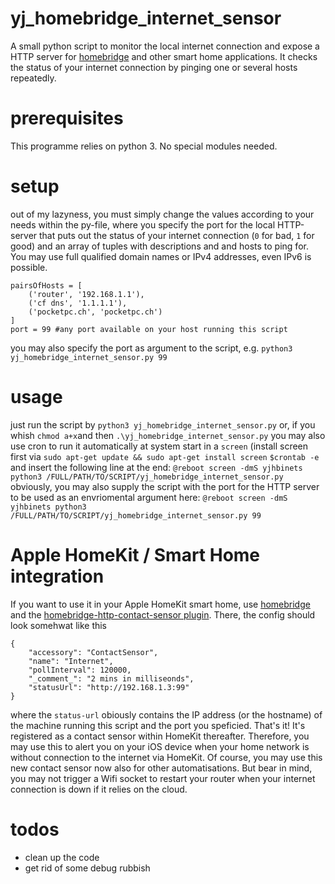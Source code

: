 # yj_homebridge_internet_sensor
A small python script to monitor the local internet connection and expose a HTTP server for [homebridge](https://github.com/homebridge/homebridge) and other smart home applications.
It checks the status of your internet connection by pinging one or several hosts repeatedly.

# prerequisites
This programme relies on python 3.
No special modules needed. 
# setup
out of my lazyness, you must simply change the values according to your needs within the py-file, where you specify the port for the local HTTP-server that puts out the status of your internet connection (`0` for bad, `1` for good) and an array of tuples with descriptions and and hosts to ping for. You may use full qualified domain names or IPv4  addresses, even IPv6 is possible.
```
pairsOfHosts = [
    ('router', '192.168.1.1'),
    ('cf dns', '1.1.1.1'),
    ('pocketpc.ch', 'pocketpc.ch')
]
port = 99 #any port available on your host running this script
```
you may also specify the port as argument to the script, e.g. 
`python3 yj_homebridge_internet_sensor.py 99`
# usage
just run the script by 
`python3 yj_homebridge_internet_sensor.py` or, if you whish `chmod a+x`and then `.\yj_homebridge_internet_sensor.py`
you may also use cron to run it automatically at system start in a `screen` (install screen first via `sudo apt-get update && sudo apt-get install screen`
`$crontab -e`
and insert the following line at the end:
`@reboot screen -dmS yjhbinets python3 /FULL/PATH/TO/SCRIPT/yj_homebridge_internet_sensor.py`
obviously, you may also supply the script with the port for the HTTP server to be used as an envriomental argument here:
`@reboot screen -dmS yjhbinets python3 /FULL/PATH/TO/SCRIPT/yj_homebridge_internet_sensor.py 99`

# Apple HomeKit / Smart Home integration
If you want to use it in your Apple HomeKit smart home, use [homebridge](https://www.homebridge.org) and the [homebridge-http-contact-sensor plugin](https://github.com/cyakimov/homebridge-http-contact-sensor).
There, the config should look somehwat like this
```
{
    "accessory": "ContactSensor",
    "name": "Internet",
    "pollInterval": 120000,
    "_comment_": "2 mins in milliseonds",
    "statusUrl": "http://192.168.1.3:99"
}
```
where the `status-url` obiously contains the IP address (or the hostname) of the machine running this script and the port you speficied.
That's it! It's registered as a contact sensor within HomeKit thereafter. Therefore, you may use this to alert you on your iOS device when your home network is without connection to the internet via HomeKit. Of course, you may use this new contact sensor now also for other automatisations. But bear in mind, you may not trigger a Wifi socket to restart your router when your internet connection is down if it relies on the cloud.

# todos
- clean up the code
- get rid of some debug rubbish
